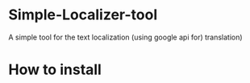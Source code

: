 # Simple-Localizer-tool
 A simple tool for the text localization (using google api for) translation)
 
# How to install
